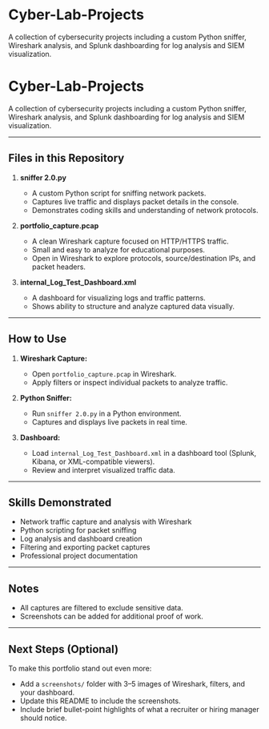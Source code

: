 # Cyber-Lab-Projects
A collection of cybersecurity projects including a custom Python sniffer, Wireshark analysis, and Splunk dashboarding for log analysis and SIEM visualization.
# Cyber-Lab-Projects
A collection of cybersecurity projects including a custom Python sniffer, Wireshark analysis, and Splunk dashboarding for log analysis and SIEM visualization.

---

## Files in this Repository

1. **sniffer 2.0.py**  
   - A custom Python script for sniffing network packets.  
   - Captures live traffic and displays packet details in the console.  
   - Demonstrates coding skills and understanding of network protocols.

2. **portfolio_capture.pcap**  
   - A clean Wireshark capture focused on HTTP/HTTPS traffic.  
   - Small and easy to analyze for educational purposes.  
   - Open in Wireshark to explore protocols, source/destination IPs, and packet headers.

3. **internal_Log_Test_Dashboard.xml**  
   - A dashboard for visualizing logs and traffic patterns.  
   - Shows ability to structure and analyze captured data visually.

---

## How to Use

1. **Wireshark Capture:**  
   - Open `portfolio_capture.pcap` in Wireshark.  
   - Apply filters or inspect individual packets to analyze traffic.

2. **Python Sniffer:**  
   - Run `sniffer 2.0.py` in a Python environment.  
   - Captures and displays live packets in real time.

3. **Dashboard:**  
   - Load `internal_Log_Test_Dashboard.xml` in a dashboard tool (Splunk, Kibana, or XML-compatible viewers).  
   - Review and interpret visualized traffic data.

---

## Skills Demonstrated

- Network traffic capture and analysis with Wireshark  
- Python scripting for packet sniffing  
- Log analysis and dashboard creation  
- Filtering and exporting packet captures  
- Professional project documentation

---

## Notes

- All captures are filtered to exclude sensitive data.  
- Screenshots can be added for additional proof of work.

---

## Next Steps (Optional)

To make this portfolio stand out even more:
- Add a `screenshots/` folder with 3–5 images of Wireshark, filters, and your dashboard.
- Update this README to include the screenshots.
- Include brief bullet-point highlights of what a recruiter or hiring manager should notice.

